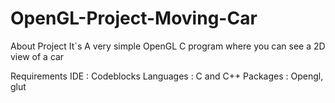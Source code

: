 # OpenGL-Project-Moving-Car
About Project
It`s A very simple OpenGL C program where you can see a 2D view of a car

Requirements
IDE : Codeblocks
Languages : C and C++
Packages : Opengl, glut
